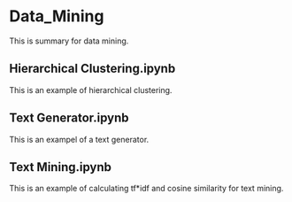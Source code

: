 # Data_Mining
This is summary for data mining.

## Hierarchical Clustering.ipynb
This is an example of hierarchical clustering.

## Text Generator.ipynb
This is an exampel of a text generator.

## Text Mining.ipynb
This is an example of calculating tf*idf and cosine similarity for text mining.
